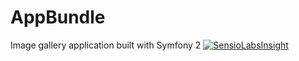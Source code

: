 # AppBundle
Image gallery application built with Symfony 2
[![SensioLabsInsight](https://insight.sensiolabs.com/projects/11fe9553-f5ca-4031-9d8f-de926e6c7ede/big.png)](https://insight.sensiolabs.com/projects/11fe9553-f5ca-4031-9d8f-de926e6c7ede)
